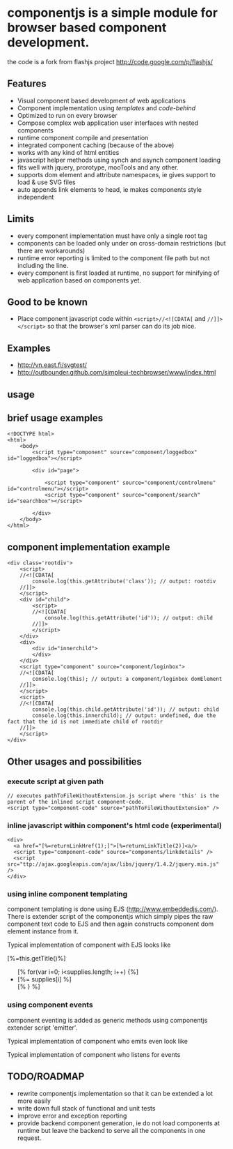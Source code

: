 # componentjs is a simple module for browser based component development. #
the code is a fork from flashjs project http://code.google.com/p/flashjs/

## Features ##

* Visual component based development of web applications
* Component implementation using _templates_ and _code-behind_ 
* Optimized to run on every browser
* Compose complex web application user interfaces with nested components
* runtime component compile and presentation
* integrated component caching (because of the above)
* works with any kind of html entities 
* javascript helper methods using synch and asynch component loading
* fits well with jquery, prorotype, mooTools and any other.
* supports dom element and attribute namespaces, ie gives support to load & use SVG files
* auto appends link elements to head, ie makes components style independent

## Limits ##
* every component implementation must have only a single root tag
* components can be loaded only under on cross-domain restrictions (but there are workarounds)
* runtime error reporting is limited to the component file path but not including the line.
* every component is first loaded at runtime, no support for minifying of web application based on components yet.

## Good to be known ##
* Place component javascript code within `<script>//<![CDATA[` and `//]]></script>` so that the browser's xml parser can do its job nice.

## Examples ##

* http://vn.east.fi/svgtest/
* http://outbounder.github.com/simpleui-techbrowser/www/index.html

## usage ##
   <body class="body">
     <script type="component" source="searchBox"></script>	
     <script src="./componentjs/component.js?overrideCurrent"></script>
   </body>

##  brief usage examples ##

    <!DOCTYPE html>
    <html>
	    <body>
		    <script type="component" source="component/loggedbox" id="loggedbox"></script>
	
		    <div id="page">
		
			    <script type="component" source="component/controlmenu" id="controlmenu"></script>
			    <script type="component" source="component/search" id="searchbox"></script>
			
		    </div>
	    </body>
    </html>

## component implementation example ##
    <div class='rootdiv'>
	    <script>
	    //<![CDATA[
		    console.log(this.getAttribute('class')); // output: rootdiv
	    //]]>
	    </script>
	    <div id="child">
		    <script>
		    //<![CDATA[
			    console.log(this.getAttribute('id')); // output: child
		    //]]>
		    </script>
	    </div>
	    <div>
		    <div id="innerchild">
		    </div>
	    </div>
	    <script type="component" source="component/loginbox">
	    //<![CDATA[
		    console.log(this); // output: a component/loginbox domElement
	    //]]>		
	    </script>
	    <script>
	    //<![CDATA[
		    console.log(this.child.getAttribute('id')); // output: child
		    console.log(this.innerchild); // output: undefined, due the fact that the id is not immediate child of rootdir
	    //]]>
	    </script>
    </div>

## Other usages and possibilities ##
### execute script at given path ###
    // executes pathToFileWithoutExtension.js script where 'this' is the parent of the inlined script component-code.
    <script type="component-code" source="pathToFileWithoutExtension" /> 
    

### inline javascript within component's html code (experimental) ###
    <div>
      <a href="[%=returnLinkHref(1);]">[%=returnLinkTitle(2)]<a/>
      <script type="component-code" source="components/linkdetails" />
      <script src="ttp://ajax.googleapis.com/ajax/libs/jquery/1.4.2/jquery.min.js" />
    </div>
    
### using inline component templating ###
component templating is done using EJS (http://www.embeddedjs.com/). There is extender script of the componentjs
which simply pipes the raw component text code to EJS and then again constructs component dom element instance from it.

Typical implementation of component with EJS looks like
    <div>
        <p>[%=this.getTitle()%]</p>
        <ul>
        [% for(var i=0; i<supplies.length; i++) {%]
           <li>[%= supplies[i] %]</li>
        [% } %]
        </ul>
    </div>
    
### using component events ###
component eventing is added as generic methods using componentjs extender script 'emitter'.

Typical implementation of component who emits even look like
    <div>
        <script>
        //<![CDATA[
            this.startLoadingAssets = function() {
                this.emit("loading", "assets"); // method signature emit(eventName, eventData)
            }
        //]]>
        </script>
    </div>
    
Typical implementation of component who listens for events
    <div>
        <script type="component" source="components/componentEmiter" id="emitter" />
        <script>
            // method signature on(eventName, eventHandler)
            this.emitter.on("loading", function(data) {
                console.log(data); // output: "assets"
            });
        </script>
    </div>
    
## TODO/ROADMAP ##
* rewrite componentjs implementation so that it can be extended a lot more easily
* write down full stack of functional and unit tests
* improve error and exception reporting
* provide backend component generation, ie do not load components at runtime but leave the backend to serve all the 
components in one request.
